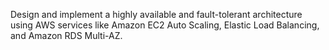 Design and implement a highly available and fault-tolerant architecture using AWS services like Amazon EC2 Auto Scaling, Elastic Load Balancing, and Amazon RDS Multi-AZ.
